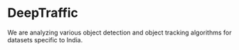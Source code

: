 # DeepTraffic
We are analyzing various object detection and object tracking algorithms for datasets specific to India.

